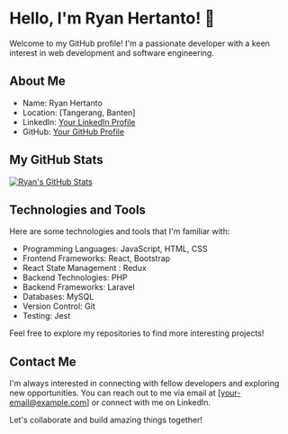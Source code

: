 # Hello, I'm Ryan Hertanto! 👋

Welcome to my GitHub profile! I'm a passionate developer with a keen interest in web development and software engineering.

## About Me
- Name: Ryan Hertanto
- Location: [Tangerang, Banten]
- LinkedIn: [Your LinkedIn Profile](https://www.linkedin.com/in/ryan-hertanto-06aa531b6/)
- GitHub: [Your GitHub Profile](https://github.com/your-usernameryanhtanto)

## My GitHub Stats
[![Ryan's GitHub Stats](https://github-readme-stats.vercel.app/api?username=your-username&show_icons=true&count_private=true)](https://github.com/ryanhtanto)

## Technologies and Tools
Here are some technologies and tools that I'm familiar with:
- Programming Languages: JavaScript, HTML, CSS
- Frontend Frameworks: React, Bootstrap
- React State Management : Redux
- Backend Technologies: PHP
- Backend Frameworks: Laravel
- Databases:  MySQL
- Version Control: Git
- Testing: Jest

Feel free to explore my repositories to find more interesting projects!

## Contact Me
I'm always interested in connecting with fellow developers and exploring new opportunities. You can reach out to me via email at [your-email@example.com] or connect with me on LinkedIn.

Let's collaborate and build amazing things together!
<!--
**ryanhtanto/ryanhtanto** is a ✨ _special_ ✨ repository because its `README.md` (this file) appears on your GitHub profile.
https://www.dicoding.com/academies/317/tutorials/17226?from=17221
Here are some ideas to get you started:

- 🔭 I’m currently working on ...
- 🌱 I’m currently learning ...
- 👯 I’m looking to collaborate on ...
- 🤔 I’m looking for help with ...
- 💬 Ask me about ...
- 📫 How to reach me: ...
- 😄 Pronouns: ...
- ⚡ Fun fact: ...
-->
